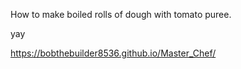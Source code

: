 How to make boiled rolls of dough with tomato puree.

yay

https://bobthebuilder8536.github.io/Master_Chef/
